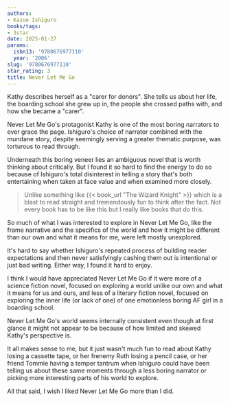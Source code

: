 ```yaml
---
authors:
- Kazuo Ishiguro
books/tags:
- 3star
date: 2025-01-27
params:
  isbn13: '9780676977110'
  year: '2006'
slug: '9780676977110'
star_rating: 3
title: Never Let Me Go
---
```


Kathy describes herself as a "carer for donors". She tells us about her life, the boarding school she grew up in, the people she crossed paths with, and how she became a "carer".

<!--more-->

Never Let Me Go's protagonist Kathy is one of the most boring narrators to ever grace the page. Ishiguro's choice of narrator combined with the mundane story, despite seemingly serving a greater thematic purpose, was torturous to read through.

Underneath this boring veneer lies an ambiguous novel that is worth thinking about critically. But I found it so hard to find the energy to do so because of Ishiguro's total disinterest in telling a story that's both entertaining when taken at face value and when examined more closely.

> Unlike something like {{< book_url "The Wizard Knight" >}} which is a blast to read straight and tremendously fun to think after the fact. Not every book has to be like this but I really like books that do this.

So much of what I was interested to explore in Never Let Me Go, like the frame narrative and the specifics of the world and how it might be different than our own and what it means for me, were left mostly unexplored.

It's hard to say whether Ishiguro's repeated process of building reader expectations and then never satisfyingly cashing them out is intentional or just bad writing. Either way, I found it hard to enjoy.

I think I would have appreciated Never Let Me Go if it were more of a science fiction novel, focused on exploring a world unlike our own and what it means for us and ours, and less of a literary fiction novel, focused on exploring the inner life (or lack of one) of one emotionless boring AF girl in a boarding school.

Never Let Me Go's world seems internally consistent even though at first glance it might not appear to be because of how limited and skewed Kathy's perspective is.

It all makes sense to me, but it just wasn't much fun to read about Kathy losing a cassette tape, or her frenemy Ruth losing a pencil case, or her friend Tommie having a temper tantrum when Ishiguro could have been telling us about these same moments through a less boring narrator or picking more interesting parts of his world to explore.

All that said, I wish I liked Never Let Me Go more than I did.